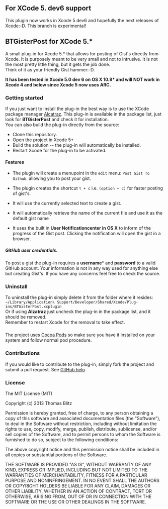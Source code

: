 ## For XCode 5. dev6 support
This plugin now works in Xcode 5 dev6 and hopefully the next releases of Xcode:-D.
This branch is experimental!

## BTGisterPost for XCode 5.\*  
A small plug-in for Xcode 5.\* that allows for posting of Gist's directly from Xcode.
It is purposely meant to be very small and not to intrusive.
It is not the most pretty little thing, but it gets the job done.   
Think of it as your friendly Gist hammer:-D.  

__It has been tested in Xcode 5.0 dev 6 on OS X 10.9\* and will NOT work in Xcode 4 and below
since Xcode 5 now uses ARC.__

### Getting started
If you just want to install the plug-in the best way is to use the XCode package manager [Alcatraz](http://mneorr.github.com/Alcatraz).
This plug-in is available in the package list, just look for **BTGisterPost** and check it for installation.  
You can also build the plug-in directly from the source:
* Clone this repository.
* Open the project in Xcode 5+
* Build the solution -- the plug-in will automatically be installed.
* Restart Xcode for the plug-in to be activated.

#### Features
* The plugin will create a menupoint in the `edit` menu: `Post Gist To Github`. allowing you to post your gist.
* The plugin creates the shortcut `⌥ + c` i.e. `(option + c)` for faster posting of gist's.
 
* It will use the currently selected text to create a gist. 
* It will automatically retrieve the name of the current file and use it as the default gist name 
* It uses the built in __User Notificationcenter in OS X__ to inform of the progress of the Gist post.
Clicking the notification will open the gist in a browser.

##### GitHub user credentials.
To post a gist the plug-in requires a **username*** and **password** to a valid GitHub account. Your information is not in any way used for anything else but creating Gist's. If you have any concerns feel free to check the source.

### Uninstall
To uninstall the plug-in simply delete it from the folder where it resides:
`~/Library/Application\ Support/Developer/Shared/Xcode/Plug-ins/BTGisterPost.xcplugin`  
Or if using **Alzatraz** just uncheck the plug-in in the package list, and it should be removed.  
Remember to restart Xcode for the removal to take effect.

###
The project uses [Cocoa Pods](http://cocoapods.org/) so make sure you have it installed on your system and follow normal 
pod procedure.

### Contributions
If you would like to contribute to the plug-in, simply fork the project and submit a pull request. See [GitHub help](https://help.github.com/articles/fork-a-repo)

### License
The MIT License (MIT)

Copyright (c) 2013 Thomas Blitz

Permission is hereby granted, free of charge, to any person obtaining a copy
of this software and associated documentation files (the "Software"), to deal
in the Software without restriction, including without limitation the rights
to use, copy, modify, merge, publish, distribute, sublicense, and/or sell
copies of the Software, and to permit persons to whom the Software is
furnished to do so, subject to the following conditions:

The above copyright notice and this permission notice shall be included in
all copies or substantial portions of the Software.

THE SOFTWARE IS PROVIDED "AS IS", WITHOUT WARRANTY OF ANY KIND, EXPRESS OR
IMPLIED, INCLUDING BUT NOT LIMITED TO THE WARRANTIES OF MERCHANTABILITY,
FITNESS FOR A PARTICULAR PURPOSE AND NONINFRINGEMENT. IN NO EVENT SHALL THE
AUTHORS OR COPYRIGHT HOLDERS BE LIABLE FOR ANY CLAIM, DAMAGES OR OTHER
LIABILITY, WHETHER IN AN ACTION OF CONTRACT, TORT OR OTHERWISE, ARISING FROM,
OUT OF OR IN CONNECTION WITH THE SOFTWARE OR THE USE OR OTHER DEALINGS IN
THE SOFTWARE.


